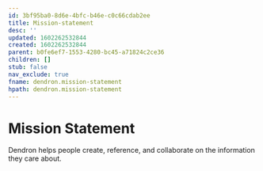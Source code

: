 ```yaml
---
id: 3bf95ba0-8d6e-4bfc-b46e-c0c66cdab2ee
title: Mission-statement
desc: ''
updated: 1602262532844
created: 1602262532844
parent: b0fe6ef7-1553-4280-bc45-a71824c2ce36
children: []
stub: false
nav_exclude: true
fname: dendron.mission-statement
hpath: dendron.mission-statement
---
```

# Mission Statement

Dendron helps people create, reference, and collaborate on the information they care about. 
